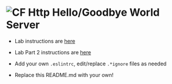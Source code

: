 ![CF](http://i.imgur.com/7v5ASc8.png) Http Hello/Goodbye World Server
===

* Lab instructions are [here](LAB.md)

* Lab Part 2 instructions are [here](LAB-Part2.md)

* Add your own `.eslintrc`, edit/replace `.*ignore` files as needed

* Replace this README.md with your own!